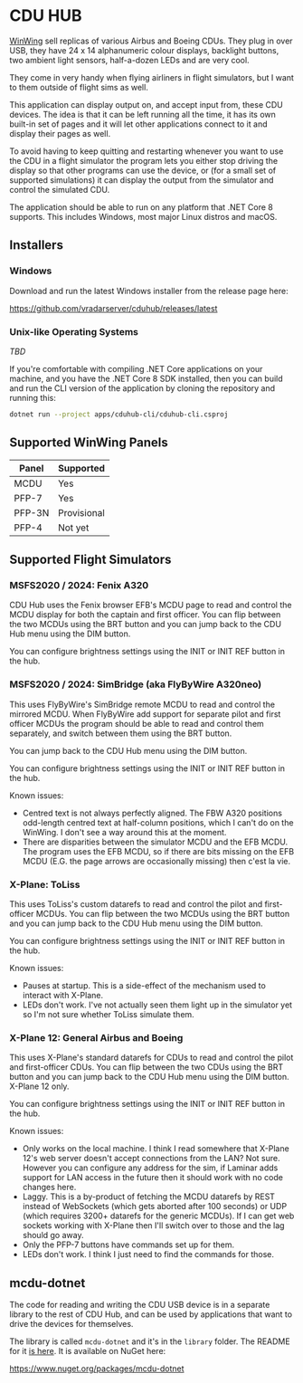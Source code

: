 # CDU HUB

[WinWing](https://uk.winwingsim.com/view/) sell replicas of various Airbus and
Boeing CDUs. They plug in over USB, they have 24 x 14 alphanumeric colour displays,
backlight buttons, two ambient light sensors, half-a-dozen LEDs and are very cool.

They come in very handy when flying airliners in flight simulators, but I
want to them outside of flight sims as well.

This application can display output on, and accept input from, these CDU devices.
The idea is that it can be left running all the time, it has its own built-in
set of pages and it will let other applications connect to it and display their
pages as well.

To avoid having to keep quitting and restarting whenever you want to use the
CDU in a flight simulator the program lets you either stop driving the display
so that other programs can use the device, or (for a small set of supported simulations)
it can display the output from the simulator and control the simulated CDU.

The application should be able to run on any platform that .NET Core 8 supports.
This includes Windows, most major Linux distros and macOS.



## Installers

### Windows

Download and run the latest Windows installer from the release page here:

https://github.com/vradarserver/cduhub/releases/latest


### Unix-like Operating Systems

*TBD*

If you're comfortable with compiling .NET Core applications on your machine,
and you have the .NET Core 8 SDK installed, then you can build and run the
CLI version of the application by cloning the repository and running this:

```bash
dotnet run --project apps/cduhub-cli/cduhub-cli.csproj
```


## Supported WinWing Panels

| Panel  | Supported |
| ---    | --- |
| MCDU   | Yes |
| PFP-7  | Yes |
| PFP-3N | Provisional |
| PFP-4  | Not yet |



## Supported Flight Simulators

### MSFS2020 / 2024: Fenix A320

CDU Hub uses the Fenix browser EFB's MCDU page to read and control the MCDU
display for both the captain and first officer. You can flip between the two
MCDUs using the BRT button and you can jump back to the CDU Hub menu using
the DIM button.

You can configure brightness settings using the INIT or INIT REF button in
the hub.



### MSFS2020 / 2024: SimBridge (aka FlyByWire A320neo)

This uses FlyByWire's SimBridge remote MCDU to read and control the mirrored
MCDU. When FlyByWire add support for separate pilot and first officer MCDUs
the program should be able to read and control them separately, and switch
between them using the BRT button.

You can jump back to the CDU Hub menu using the DIM button.

You can configure brightness settings using the INIT or INIT REF button in
the hub.

Known issues:

* Centred text is not always perfectly aligned. The FBW A320 positions
  odd-length centred text at half-column positions, which I can't do on the
  WinWing. I don't see a way around this at the moment.
* There are disparities between the simulator MCDU and the EFB MCDU. The
  program uses the EFB MCDU, so if there are bits missing on the EFB MCDU
  (E.G. the page arrows are occasionally missing) then c'est la vie.



### X-Plane: ToLiss

This uses ToLiss's custom datarefs to read and control the pilot and first-officer
MCDUs. You can flip between the two MCDUs using the BRT button and you can jump
back to the CDU Hub menu using the DIM button.

You can configure brightness settings using the INIT or INIT REF button in
the hub.

Known issues:

* Pauses at startup. This is a side-effect of the mechanism used to interact with
  X-Plane.
* LEDs don't work. I've not actually seen them light up in the simulator yet so
  I'm not sure whether ToLiss simulate them.



### X-Plane 12: General Airbus and Boeing

This uses X-Plane's standard datarefs for CDUs to read and control the pilot and
first-officer CDUs. You can flip between the two CDUs using the BRT button and
you can jump back to the CDU Hub menu using the DIM button. X-Plane 12 only.

You can configure brightness settings using the INIT or INIT REF button in
the hub.

Known issues:

* Only works on the local machine. I think I read somewhere that X-Plane 12's
  web server doesn't accept connections from the LAN? Not sure. However you can
  configure any address for the sim, if Laminar adds support for LAN access in the
  future then it should work with no code changes here.
* Laggy. This is a by-product of fetching the MCDU datarefs by REST instead of
  WebSockets (which gets aborted after 100 seconds) or UDP (which requires 3200+
  datarefs for the generic MCDUs). If I can get web sockets working with X-Plane
  then I'll switch over to those and the lag should go away.
* Only the PFP-7 buttons have commands set up for them.
* LEDs don't work. I think I just need to find the commands for those.



## mcdu-dotnet

The code for reading and writing the CDU USB device is in a separate library to
the rest of CDU Hub, and can be used by applications that want to drive the devices
for themselves.

The library is called `mcdu-dotnet` and it's in the `library` folder. The README
for it [is here](library/mcdu-dotnet/README.md). It is available on NuGet here:

https://www.nuget.org/packages/mcdu-dotnet
